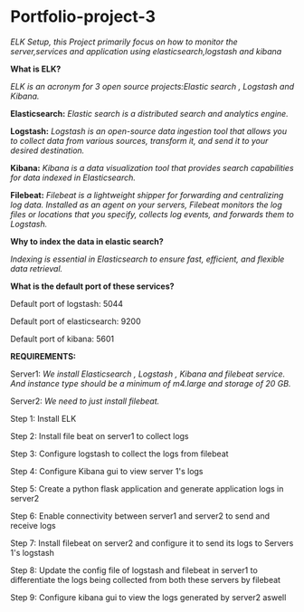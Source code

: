 # Portfolio-project-3
*ELK Setup, this Project primarily focus on how to monitor the server,services and application using elasticsearch,logstash and kibana*

**What is ELK?**
  
  *ELK is an acronym for 3 open source projects:Elastic search , Logstash and Kibana.*
  
  **Elasticsearch:** 
    *Elastic search is a distributed search and analytics engine.*
  
  **Logstash:** 
    *Logstash is an open-source data ingestion tool that allows you to  collect data from various sources, transform it, and send it to your desired destination.*
  
  **Kibana:**
    *Kibana is a data visualization tool that provides search capabilities for data indexed in Elasticsearch.*

  **Filebeat:**
    *Filebeat is a lightweight shipper for forwarding and centralizing log data. Installed as an agent on your servers, Filebeat monitors the log files or locations that 
     you specify, collects log events, and forwards them to Logstash.*

**Why to index the data in elastic search?**

*Indexing is essential in Elasticsearch to ensure fast, efficient, and flexible data retrieval.*

**What is the default port of these services?**

Default port of logstash: 5044

Default port of elasticsearch: 9200

Default port of kibana: 5601

**REQUIREMENTS:** 

Server1:
  *We install Elasticsearch , Logstash , Kibana and filebeat service. And instance type should be a minimum of m4.large and storage of 20 GB.*
  
Server2:
  *We need to just install filebeat.*

Step 1: Install ELK

Step 2: Install file beat on server1 to collect logs

Step 3: Configure logstash to collect the logs from filebeat

Step 4: Configure Kibana gui to view server 1's logs

Step 5: Create a python flask application and generate application logs in server2

Step 6: Enable connectivity between server1 and server2 to send and receive logs

Step 7: Install filebeat on server2 and configure it to send its logs to Servers 1's logstash

Step 8: Update the config file of logstash and filebeat in server1 to differentiate the logs being collected from both these servers by filebeat

Step 9: Configure kibana gui to view the logs generated by server2 aswell
  
